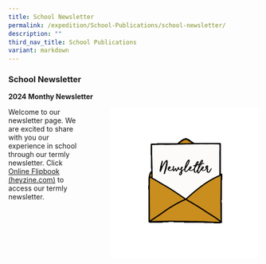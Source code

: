 ```yaml
---
title: School Newsletter
permalink: /expedition/School-Publications/school-newsletter/
description: ""
third_nav_title: School Publications
variant: markdown
---
```

### School Newsletter
**2024 Monthy Newsletter**

 <img src="/images/Newsletter.gif" style="width:300px;height:300px;margin-left:50px;" align="right">Welcome to our newsletter page. We are excited to share with you our experience in school through our termly newsletter. Click [Online Flipbook (heyzine.com)](https://heyzine.com/flip-book/XingnanBuzz_Term4_2024)  to access our termly newsletter.